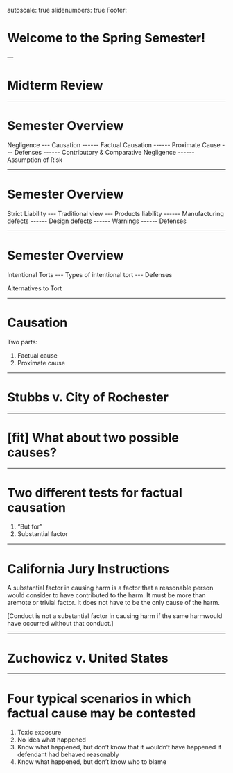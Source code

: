 autoscale: true
slidenumbers: true
Footer: 

# Welcome to the Spring Semester!

—

# Midterm Review

---

# Semester Overview

Negligence
--- Causation
------ Factual Causation
------ Proximate Cause
--- Defenses
------ Contributory & Comparative Negligence
------ Assumption of Risk

---

# Semester Overview

Strict Liability
--- Traditional view
--- Products liability
------ Manufacturing defects
------ Design defects
------ Warnings
------ Defenses

---

# Semester Overview

Intentional Torts
--- Types of intentional tort
--- Defenses

Alternatives to Tort

---

# Causation

Two parts:
1. Factual cause
2. Proximate cause

---

# Stubbs v. City of Rochester

---

# [fit] What about two possible causes?

---

# Two different tests for factual causation

1. “But for”
2. Substantial factor

---

# California Jury Instructions

A substantial factor in causing harm is a factor that a reasonable person would consider to have contributed to the harm. It must be more than aremote or trivial factor. It does not have to be the only cause of the harm.

[Conduct is not a substantial factor in causing harm if the same harmwould have occurred without that conduct.]

---

# Zuchowicz v. United States

---

# Four typical scenarios in which factual cause may be contested

1. Toxic exposure
2. No idea what happened
3. Know what happened, but don’t know that it wouldn’t have happened if defendant had behaved reasonably
4. Know what happened, but don’t know who to blame